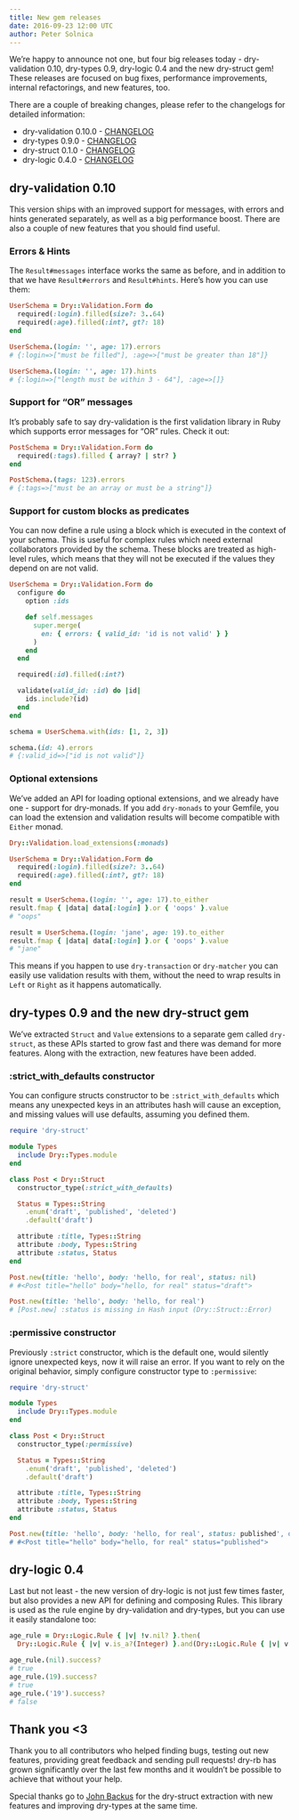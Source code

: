 ```yaml
---
title: New gem releases
date: 2016-09-23 12:00 UTC
author: Peter Solnica
---
```


We’re happy to announce not one, but four big releases today - dry-validation 0.10, dry-types 0.9, dry-logic 0.4 and the new dry-struct gem! These releases are focused on bug fixes, performance improvements, internal refactorings, and new features, too.

There are a couple of breaking changes, please refer to the changelogs for detailed information:

* dry-validation 0.10.0 - [CHANGELOG](https://github.com/dry-rb/dry-validation/blob/main/CHANGELOG.md#v010-2016-09-21)
* dry-types 0.9.0 - [CHANGELOG](https://github.com/dry-rb/dry-types/blob/main/CHANGELOG.md#v010-2016-09-21)
* dry-struct 0.1.0 - [CHANGELOG](https://github.com/dry-rb/dry-struct/blob/main/CHANGELOG.md#v010-2016-09-21)
* dry-logic 0.4.0 - [CHANGELOG](https://github.com/dry-rb/dry-logic/blob/main/CHANGELOG.md#v010-2016-09-21)

## dry-validation 0.10

This version ships with an improved support for messages, with errors and hints generated separately, as well as a big performance boost. There are also a couple of new features that you should find useful.

### Errors & Hints
The `Result#messages` interface works the same as before, and in addition to that we have `Result#errors` and `Result#hints`. Here’s how you can use them:

``` ruby
UserSchema = Dry::Validation.Form do
  required(:login).filled(size?: 3..64)
  required(:age).filled(:int?, gt?: 18)
end

UserSchema.(login: '', age: 17).errors
# {:login=>["must be filled"], :age=>["must be greater than 18"]}

UserSchema.(login: '', age: 17).hints
# {:login=>["length must be within 3 - 64"], :age=>[]}
```

### Support for “OR” messages
It’s probably safe to say dry-validation is the first validation library in Ruby which supports error messages for “OR” rules. Check it out:

``` ruby
PostSchema = Dry::Validation.Form do
  required(:tags).filled { array? | str? }
end

PostSchema.(tags: 123).errors
# {:tags=>["must be an array or must be a string"]}
```
### Support for custom blocks as predicates
You can now define a rule using a block which is executed in the context of your schema. This is useful for complex rules which need external collaborators provided by the schema. These blocks are treated as high-level rules, which means that they will not be executed if the values they depend on are not valid.

``` ruby
UserSchema = Dry::Validation.Form do
  configure do
    option :ids

    def self.messages
      super.merge(
        en: { errors: { valid_id: 'id is not valid' } }
      )
    end
  end

  required(:id).filled(:int?)

  validate(valid_id: :id) do |id|
    ids.include?(id)
  end
end

schema = UserSchema.with(ids: [1, 2, 3])

schema.(id: 4).errors
# {:valid_id=>["id is not valid"]}
```

### Optional extensions
We’ve added an API for loading optional extensions, and we already have one - support for dry-monads. If you add `dry-monads` to your Gemfile, you can load the extension and validation results will become compatible with `Either` monad.

``` ruby
Dry::Validation.load_extensions(:monads)

UserSchema = Dry::Validation.Form do
  required(:login).filled(size?: 3..64)
  required(:age).filled(:int?, gt?: 18)
end

result = UserSchema.(login: '', age: 17).to_either
result.fmap { |data| data[:login] }.or { 'oops' }.value
# "oops"

result = UserSchema.(login: 'jane', age: 19).to_either
result.fmap { |data| data[:login] }.or { 'oops' }.value
# "jane"
```

This means if you happen to use `dry-transaction` or `dry-matcher` you can easily use validation results with them, without the need to wrap results in `Left` or `Right` as it happens automatically.
## dry-types 0.9 and the new dry-struct gem
We’ve extracted `Struct` and `Value` extensions to a separate gem called `dry-struct`, as these APIs started to grow fast and there was demand for more features. Along with the extraction, new features have been added.

### :strict_with_defaults constructor
You can configure structs constructor to be `:strict_with_defaults` which means any unexpected keys in an attributes hash will cause an exception, and missing values will use defaults, assuming you defined them.

``` ruby
require 'dry-struct'

module Types
  include Dry::Types.module
end

class Post < Dry::Struct
  constructor_type(:strict_with_defaults)

  Status = Types::String
    .enum('draft', 'published', 'deleted')
    .default('draft')

  attribute :title, Types::String
  attribute :body, Types::String
  attribute :status, Status
end

Post.new(title: 'hello', body: 'hello, for real', status: nil)
# #<Post title="hello" body="hello, for real" status="draft">

Post.new(title: 'hello', body: 'hello, for real')
# [Post.new] :status is missing in Hash input (Dry::Struct::Error)
```

### :permissive constructor
Previously `:strict` constructor, which is the default one, would silently ignore unexpected keys, now it will raise an error. If you want to rely on the original behavior, simply configure constructor type to `:permissive`:

``` ruby
require 'dry-struct'

module Types
  include Dry::Types.module
end

class Post < Dry::Struct
  constructor_type(:permissive)

  Status = Types::String
    .enum('draft', 'published', 'deleted')
    .default('draft')

  attribute :title, Types::String
  attribute :body, Types::String
  attribute :status, Status
end

Post.new(title: 'hello', body: 'hello, for real', status: published', oops: 'ignored')
# #<Post title="hello" body="hello, for real" status="published">
```

## dry-logic 0.4

Last but not least - the new version of dry-logic is not just few times faster, but also provides a new API for defining and composing Rules. This library is used as the rule engine by dry-validation and dry-types, but you can use it easily standalone too:

``` ruby
age_rule = Dry::Logic.Rule { |v| !v.nil? }.then(
  Dry::Logic.Rule { |v| v.is_a?(Integer) }.and(Dry::Logic.Rule { |v| v > 18 }))

age_rule.(nil).success?
# true
age_rule.(19).success?
# true
age_rule.('19').success?
# false
```

## Thank you <3
Thank you to all contributors who helped finding bugs, testing out new features, providing great feedback and sending pull requests! dry-rb has grown significantly over the last few months and it wouldn’t be possible to achieve that without your help.

Special thanks go to [John Backus](https://github.com/backus) for the dry-struct extraction with new features and improving dry-types at the same time.
